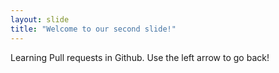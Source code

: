 ```yaml
---
layout: slide
title: "Welcome to our second slide!"
---
```

Learning Pull requests in Github.
Use the left arrow to go back!
